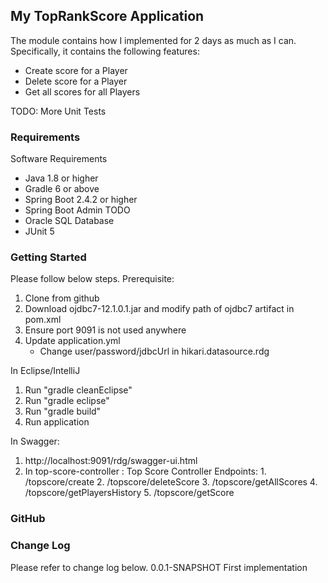 ## My TopRankScore Application

The module contains how I implemented for 2 days as much as I can.
Specifically, it contains the following features:
* Create score for a Player
* Delete score for a Player
* Get all scores for all Players

TODO: More Unit Tests

### Requirements
Software Requirements

* Java 1.8 or higher
* Gradle 6 or above
* Spring Boot 2.4.2 or higher
* Spring Boot Admin TODO
* Oracle SQL Database
* JUnit 5


### Getting Started
Please follow below steps.
Prerequisite:

1. Clone from github
2. Download ojdbc7-12.1.0.1.jar and modify path of ojdbc7 artifact in pom.xml
3. Ensure port 9091 is not used anywhere
4. Update application.yml
	- Change user/password/jdbcUrl in hikari.datasource.rdg

In Eclipse/IntelliJ
1. Run "gradle cleanEclipse"
2. Run "gradle eclipse"
3. Run "gradle build"
4. Run application

In Swagger:
1. http://localhost:9091/rdg/swagger-ui.html
2. In top-score-controller : Top Score Controller
	Endpoints:
		1. /topscore/create
		2. /topscore/deleteScore
		3. /topscore/getAllScores
		4. /topscore/getPlayersHistory
		5. /topscore/getScore


### GitHub




### Change Log
Please refer to change log below.
0.0.1-SNAPSHOT First implementation
